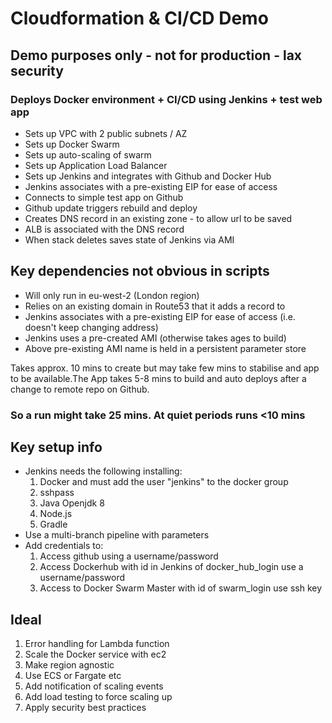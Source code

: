 # Cloudformation & CI/CD Demo

## Demo purposes only - not for production - lax security

### Deploys Docker environment + CI/CD using Jenkins + test web app

* Sets up VPC with 2 public subnets / AZ
* Sets up Docker Swarm
* Sets up auto-scaling of swarm
* Sets up Application Load Balancer
* Sets up Jenkins and integrates with Github and Docker Hub
* Jenkins associates with a pre-existing EIP for ease of access
* Connects to simple test app on Github
* Github update triggers rebuild and deploy
* Creates DNS record in an existing zone - to allow url to be saved
* ALB is associated with the DNS record
* When stack deletes saves state of Jenkins via AMI

## Key dependencies not obvious in scripts

* Will only run in eu-west-2 (London region)
* Relies on an existing domain in Route53 that it adds a record to
* Jenkins associates with a pre-existing EIP for ease of access (i.e. doesn't keep changing address)
* Jenkins uses a pre-created AMI (otherwise takes ages to build)
* Above pre-existing AMI name is held in a persistent parameter store

Takes approx. 10 mins to create but may take few mins to stabilise
and app to be available.The App takes 5-8 mins to build and auto deploys after a change
to remote repo on Github.

### So a run might take 25 mins. At quiet periods runs <10 mins

## Key setup info
* Jenkins needs the following installing:
  1. Docker and must add the user "jenkins" to the docker group
  2. sshpass
  3. Java Openjdk 8
  4. Node.js
  5. Gradle
* Use a multi-branch pipeline with parameters
* Add credentials to:
  1. Access github using a username/password
  2. Access Dockerhub with id in Jenkins of docker_hub_login use a username/password
  3. Access to Docker Swarm Master with id of swarm_login use ssh key

## Ideal

1. Error handling for Lambda function
2. Scale the Docker service with ec2
3. Make region agnostic
4. Use ECS or Fargate etc
5. Add notification of scaling events
6. Add load testing to force scaling up
7. Apply security best practices
